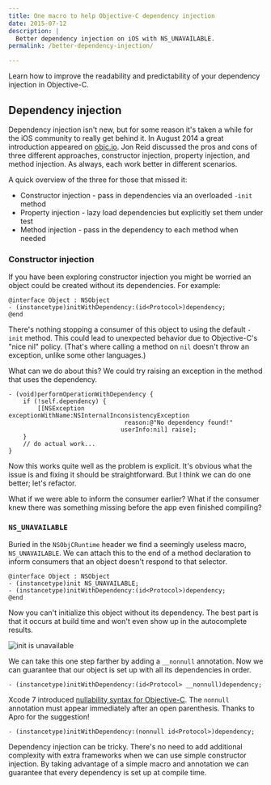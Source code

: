 ```yaml
---
title: One macro to help Objective-C dependency injection
date: 2015-07-12
description: |
  Better dependency injection on iOS with NS_UNAVAILABLE.
permalink: /better-dependency-injection/

---
```


Learn how to improve the readability and predictability of your dependency injection in Objective-C.

## Dependency injection

Dependency injection isn't new, but for some reason it's taken a while for the iOS community to really get behind it. In August 2014 a great introduction appeared on [objc.io](http://www.objc.io/issues/15-testing/dependency-injection/). Jon Reid discussed the pros and cons of three different approaches, constructor injection, property injection, and method injection. As always, each work better in different scenarios.

A quick overview of the three for those that missed it:

* Constructor injection - pass in dependencies via an overloaded `-init` method
* Property injection - lazy load dependencies but explicitly set them under test
* Method injection - pass in the dependency to each method when needed

### Constructor injection

If you have been exploring constructor injection you might be worried an object could be created without its dependencies. For example:

```objc
@interface Object : NSObject
- (instancetype)initWithDependency:(id<Protocol>)dependency;
@end
```

There's nothing stopping a consumer of this object to using the default `-init` method. This could lead to unexpected behavior due to Objective-C's "nice nil" policy. (That's where calling a method on `nil` doesn't throw an exception, unlike some other languages.)

What can we do about this? We could try raising an exception in the method that uses the dependency.

```objc
- (void)performOperationWithDependency {
    if (!self.dependency) {
        [[NSException exceptionWithName:NSInternalInconsistencyException
                                reason:@"No dependency found!"
                               userInfo:nil] raise];
    }
    // do actual work...
}
```

Now this works quite well as the problem is explicit. It's obvious what the issue is and fixing it should be straightforward. But I think we can do one better; let's refactor.

What if we were able to inform the consumer earlier? What if the consumer knew there was something missing before the app even finished compiling?

### `NS_UNAVAILABLE`

Buried in the `NSObjCRuntime` header we find a seemingly useless macro, `NS_UNAVAILABLE`. We can attach this to the end of a method declaration to inform consumers that an object doesn't respond to that selector.

```objc
@interface Object : NSObject
- (instancetype)init NS_UNAVAILABLE;
- (instancetype)initWithDependency:(id<Protocol>)dependency;
@end
```

Now you can't initialize this object without its dependency. The best part is that it occurs at build time and won't even show up in the autocomplete results.

![init is unavailable](/images/init-is-unavailable.png "-init is unavailable")

We can take this one step farther by adding a `__nonnull` annotation. Now we can guarantee that our object is set up with all its dependencies in order.

```objc
- (instancetype)initWithDependency:(id<Protocol> __nonnull)dependency;
```

Xcode 7 introduced [nullability syntax for Objective-C](https://developer.apple.com/swift/blog/?id=25). The `nonnull` annotation must appear immediately after an open parenthesis. Thanks to Apro for the suggestion!

```objc
- (instancetype)initWithDependency:(nonnull id<Protocol>)dependency;
```

Dependency injection can be tricky. There's no need to add additional complexity with extra frameworks when we can use simple constructor injection. By taking advantage of a simple macro and annotation we can guarantee that every dependency is set up at compile time.


